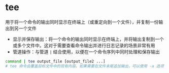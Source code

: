 # tee

用于将一个命令的输出同时显示在终端上（或重定向到一个文件），并复制一份输出到另一个文件

- 显示并保存输出：将一个命令的输出同时显示在终端上，并将输出复制到一个或多个文件中。这对于需要查看命令输出并进行日志记录的场景非常有用
- 管道操作：与管道 `|` 结合使用，以便在一个命令序列中同时处理和保存输出

```sh
command | tee output_file [output_file2 ...]
# tee 命令会覆盖目标文件中的现有内容。如果需要在文件末尾追加输出，可以使用 -a 选项
```

